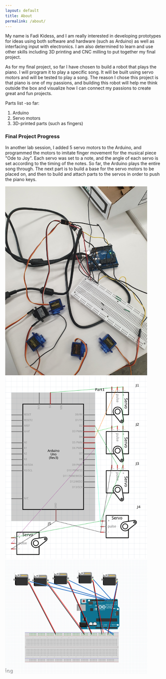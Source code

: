 ```yaml
---
layout: default
title: About
permalink: /about/
---
```


My name is Fadi Kidess, and I am really interested in developing prototypes for ideas  using both software and hardware (such as Arduino) as well as interfacing input with electronics. I am also determined to learn and use other skills including 3D printing and CNC milling to put together my final project.

As for my final project, so far I have chosen to build a robot that plays the piano. I will program it to play a specific song. It will be built using servo motors and will be tested to play a song. The reason I chose this project is that piano is one of my passions, and building this robot will help me think outside the box and visualize how I can connect my passions to create great and fun projects.

Parts list -so far:
1. Arduino
2. Servo motors
3. 3D-printed parts (such as fingers) 

### Final Project Progress

In another lab session, I added 5 servo motors to the Arduino, and programmed the motors to imitate finger movement for the musical piece "Ode to Joy". Each servo was set to a note, and the angle of each servo is set according to the timing of the notes. So far, the Arduino plays the entire song through. The next part is to build a base for the servo motors to be placed on, and then to build and attach parts to the servos in order to push the piano keys.

<img src="https://github.com/fadikidess/PHYS-S-12-Digital-Fabrication/blob/master/03/proj.jpg?raw=true" alt="Board Traces"  width="90%">



<img src="https://github.com/fadikidess/PHYS-S-12-Digital-Fabrication/blob/master/03/pcb1.png?raw=true" alt="Board Traces"  width="90%">



<img src="https://github.com/fadikidess/PHYS-S-12-Digital-Fabrication/blob/master/03/pcb2.png?raw=true" alt="Board Traces"  width="90%">
